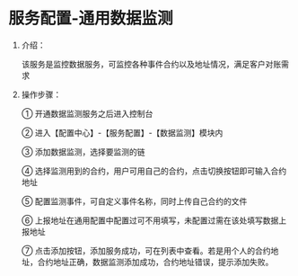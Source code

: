 # 服务配置-通用数据监测
1. 介绍： 

    该服务是监控数据服务，可监控各种事件合约以及地址情况，满足客户对账需求
    
2. 操作步骤：  

    ①   开通数据监测服务之后进入控制台

    ②   进入【配置中心】-【服务配置】-【数据监测】模块内

    ③   添加数据监测，选择要监测的链

    ④   选择监测用到的合约，用户可用自己的合约，点击切换按钮即可输入合约地址

    ⑤   配置监测事件，可自定义事件名称，同时上传自己合约的文件

    ⑥   上报地址在通用配置中配置过可不用填写，未配置过需在该处填写数据上报地址
    
    ⑦   点击添加按钮，添加服务成功，可在列表中查看。若是用个人的合约地址，合约地址正确，数据监测添加成功，合约地址错误，提示添加失败。

